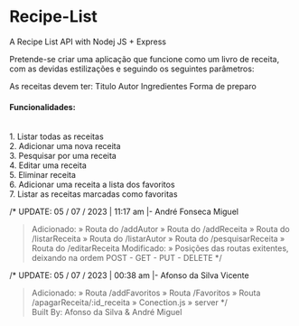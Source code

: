 # Recipe-List
A Recipe List API with Nodej JS + Express

Pretende-se criar uma aplicação que funcione como um livro de receita, com as devidas estilizações e seguindo os
seguintes parâmetros:

As receitas devem ter:
    Titulo
    Autor
    Ingredientes
    Forma de preparo
    
<h4> Funcionalidades: </h4>
    <br> 1. Listar todas as receitas
    <br> 2. Adicionar uma nova receita
    <br> 3. Pesquisar por uma receita
    <br> 4. Editar uma receita
    <br> 5. Eliminar receita
    <br> 6. Adicionar uma receita a lista dos favoritos
    <br> 7. Listar as receitas marcadas como favoritas

/* 
UPDATE: 05 / 07 / 2023 | 11:17 am |- André Fonseca Miguel
> Adicionado:
    » Routa do /addAutor
    » Routa do /addReceita
    » Routa do /listarReceita
    » Routa do /listarAutor
    » Routa do /pesquisarReceita
    » Routa do /editarReceita
> Modificado:
    » Posições das routas exitentes, deixando na ordem POST - GET - PUT - DELETE
*/     

/* 
UPDATE: 05 / 07 / 2023 | 00:38 am |- Afonso da Silva Vicente
> Adicionado:
    » Routa  /addFavoritos
    » Routa  /Favoritos
    » Routa  /apagarReceita/:id_receita
    » Conection.js
    » server
*/     
Built By: Afonso da Silva & André Miguel


